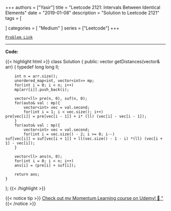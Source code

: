 
+++
authors = ["Yasir"]
title = "Leetcode 2121: Intervals Between Identical Elements"
date = "2019-01-08"
description = "Solution to Leetcode 2121"
tags = [
    
]
categories = [
    "Medium"
]
series = ["Leetcode"]
+++



[`Problem Link`](https://leetcode.com/problems/intervals-between-identical-elements/description/)

---

**Code:**

{{< highlight html >}}
class Solution {
public:
    vector<long long> getDistances(vector<int>& arr) {
        typedef long long ll;

        
        int n = arr.size();
        unordered_map<int, vector<int>> mp;
        for(int i = 0; i < n; i++)
        mp[arr[i]].push_back(i);
        
        vector<ll> pre(n, 0), suf(n, 0);
        for(auto& val : mp){
            vector<int> vec = val.second;
            for(int i = 1; i < vec.size(); i++)
    pre[vec[i]] = pre[vec[i - 1]] + i* (ll) (vec[i] - vec[i - 1]);            
        }
        for(auto& val : mp){
            vector<int> vec = val.second;
            for(int i = vec.size() - 2; i >= 0; i--)
    suf[vec[i]] = suf[vec[i + 1]] + ll(vec.size() - 1 - i) *(ll) (vec[i + 1] - vec[i]);     
        }            

        vector<ll> ans(n, 0);
        for(int i = 0; i < n; i++)
        ans[i] = (pre[i] + suf[i]);
   
        return ans;
    }
};
{{< /highlight >}}


{{< notice tip >}}
[Check out my Momentum Learning course on Udemy! 🚀 "](https://www.udemy.com/course/blind-75-the-data-structures-and-algorithms-essentials/)
{{< /notice >}}


